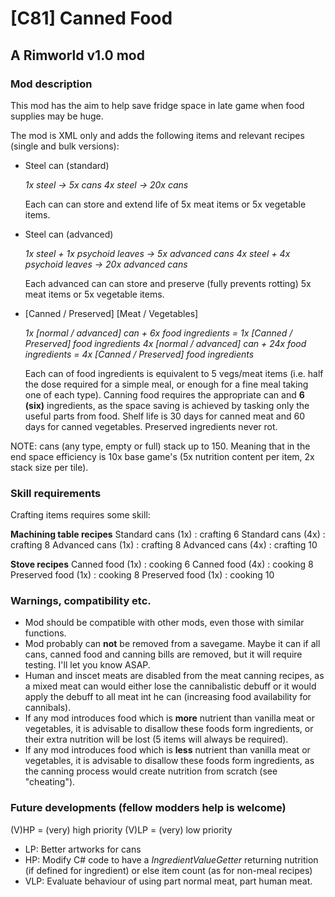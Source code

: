 # [C81] Canned Food
## A Rimworld v1.0 mod

### Mod description

This mod has the aim to help save fridge space in late game when food supplies may be huge.

The mod is XML only and adds the following items and relevant recipes (single and bulk versions):

- Steel can (standard)

  *1x steel -> 5x  cans*
  *4x steel -> 20x cans*
  
  Each can can store and extend life of 5x meat items or 5x vegetable items. 
    
- Steel can (advanced)

  *1x steel + 1x psychoid leaves -> 5x  advanced cans*
  *4x steel + 4x psychoid leaves -> 20x advanced cans*
  
  Each advanced can can store and preserve (fully prevents rotting) 5x meat items or 5x vegetable items. 

- [Canned / Preserved] [Meat / Vegetables]

  *1x [normal / advanced] can + 6x  food ingredients = 1x [Canned / Preserved] food ingredients*
  *4x [normal / advanced] can + 24x food ingredients = 4x [Canned / Preserved] food ingredients*
  
  Each can of food ingredients is equivalent to 5 vegs/meat items (i.e. half the dose required for a simple meal, or enough for a fine meal taking one of each type).
  Canning food requires the appropriate can and **6 (six)** ingredients, as the space saving is achieved by tasking only the useful parts from food. Shelf life is 30 days for canned meat and 60 days for canned vegetables. Preserved ingredients never rot.

NOTE: cans (any type, empty or full) stack up to 150. Meaning that in the end space efficiency is 10x base game's (5x nutrition content per item, 2x stack size per tile). 
  
### Skill requirements

Crafting items requires some skill:

**Machining table recipes**
    Standard cans (1x)  : crafting  6
    Standard cans (4x)  : crafting  8
    Advanced cans (1x)  : crafting  8
    Advanced cans (4x)  : crafting 10

**Stove recipes**
    Canned food (1x)    : cooking   6
    Canned food (4x)    : cooking   8
    Preserved food (1x) : cooking   8
    Preserved food (1x) : cooking  10

### Warnings, compatibility etc.

- Mod should be compatible with other mods, even those with similar functions.
- Mod probably can **not** be removed from a savegame. Maybe it can if all cans, canned food and canning bills are removed, but it will require testing. I'll let you know ASAP.
- Human and inscet meats are disabled from the meat canning recipes, as a mixed meat can would either lose the cannibalistic debuff or it would apply the debuff to all meat int he can (increasing food availability for cannibals).
- If any mod introduces food which is **more** nutrient than vanilla meat or vegetables, it is advisable to disallow these foods form ingredients, or their extra nutrition will be lost (5 items will always be required).
- If any mod introduces food which is **less** nutrient than vanilla meat or vegetables, it is advisable to disallow these foods form ingredients, as the canning process would create nutrition from scratch (see "cheating").

### Future developments (fellow modders help is welcome)

(V)HP = (very) high priority
(V)LP = (very) low priority

- LP: Better artworks for cans
- HP: Modify C# code to have a *IngredientValueGetter* returning nutrition (if defined for ingredient) or else item count (as for non-meal recipes)
- VLP: Evaluate behaviour of using part normal meat, part human meat.
